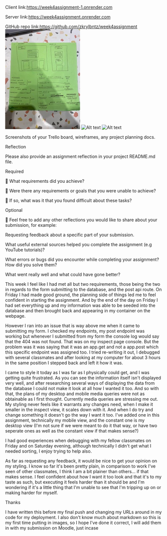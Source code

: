 Client link:https://week4assignment-1.onrender.com

Server link:https://week4assignment.onrender.com

GitHub repo link:https://github.com/zkrylbntz/week4assignment
![Alt text](./client/public/IMG_7186.jpg)
![Alt text](./client/public/Screenshot%202024-09-22%20at%207.57.52 PM.png)
![Alt text](./client/public/Screenshot%202024-09-22%20at%208.14.14 PM.png)

Screenshots of your Trello board, wireframes, any project planning docs.

Reflection

Please also provide an assignment reflection in your project README.md file.

Required

🎯 What requirements did you achieve?

🎯 Were there any requirements or goals that you were unable to achieve?

🎯 If so, what was it that you found difficult about these tasks?

Optional

🏹 Feel free to add any other reflections you would like to share about your submission, for example:

Requesting feedback about a specific part of your submission.

What useful external sources helped you complete the assignment (e.g YouTube tutorials)?

What errors or bugs did you encounter while completing your assignment? How did you solve them?

What went really well and what could have gone better?

This week I feel like I had met all but two requirements, those being the two in regards to the form submitting to the database, and the post api route.
On Friday I had made good ground, the planning side of things led me to feel confident in starting the assignment. And by the end of the day on Friday I had set everything up and my information was able to be seeded into the database and then brought back and appearing in my container on the webpage.

However I ran into an issue that is way above me when it came to submitting my form. I checked my endpoints, my post endpoint was working but whenever I submitted from my form the console log would say that the 404 was not found. That was on my inspect page console.
But the problem was it was saying that it was an app.get and not a app.post which this specific endpoint was assigned too. I tried re-writing it out, I debugged with several classmates and after looking at my computer for about 3 hours in the same position I stepped back and left it how it was.

I came to style it today as I was far as I physically could get, and I was getting quite frustrated. As you can see the information itself isn't displayed very well, and after researching several ways of displaying the data from the database I could not make it look at all how I wanted it too. And so with that, the plans of my desktop and mobile media queries were not as obtainable as I first thought.
Currently media queries are stressing me out. My styling never feels like it warrants any changes need, when I make it smaller in the inspect view, it scales down with it. And when I do try and change something it doesn't go the way I want it too. I've added one in this assignment, technically my mobile view, and the constant one is my desktop view (I'm not sure if we were meant to do it that way, or have two seperate ones as well as the constant view if that makes sense?)

I had good experiences when debugging with my fellow classmates on Friday and on Saturday evening, although technically I didn't get what I needed sorting, I enjoy trying to help also.

As far as requesting any feedback, it would be nice to get your opinion on my styling. I know so far it's been pretty plain, in comparison to work I've seen of other classmates, I think I am a bit plainer than others... if that makes sense. I feel confident about how I want it too look and that it's to my taste as such, but executing it feels harder than it should be and I'm wondering if it's a little thing that I'm unable to see that I'm tripping up on or making harder for myself.

Thanks

I have written this before my final push and changing my URLs around in my code for my deployment.
I also don't know much about markdown so this is my first time putting in images, so I hope I've done it correct, I will add them in with my submission on Moodle, just incase
